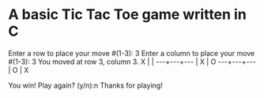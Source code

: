 # A basic Tic Tac Toe game written in C

Enter a row to place your move #(1-3): 3
Enter a column to place your move #(1-3): 3
You moved at row 3, column 3.
 X |   |
---+---+---
   | X | O
---+---+---
   | O | X

You win!
Play again? (y/n):n
Thanks for playing!